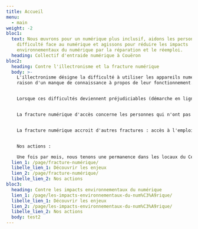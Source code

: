 ```yaml
---
title: Accueil
menu:
  - main
weight: -2
bloc1:
  text: Nous œuvrons pour un numérique plus inclusif, aidons les personnes en
    difficulté face au numérique et agissons pour réduire les impacts
    environnementaux du numérique par la réparation et le réemploi.
  heading: Collectif d'entraide numérique à Couëron
bloc2:
  heading: Contre l'illectronisme et la fracture numérique
  body: >-
    L'illectronisme désigne la difficulté à utiliser les appareils numériques en
    raison d'un manque de connaissance à propos de leur fonctionnement.


    Lorsque ces difficultés deviennent préjudiciables (démarche en ligne) on parle alors de fracture numérique d'usage.


    La fracture numérique d'accès concerne les personnes qui n'ont pas l'équipement numérique adéquate, ou des difficultés de connexions (zone blanche).  


    La fracture numérique accroit d'autres fractures : accès à l'emploi, à la formation, aux soins. Et créé de l'exclusion.


    Nos actions :

    Une fois par mois, nous tenons une permanence dans les locaux du Centre Pierre Legendre.
  lien_1: /page/fracture-numérique/
  libelle_lien_1: Découvrir les enjeux
  lien_2: /page/fracture-numérique/
  libelle_lien_2: Nos actions
bloc3:
  heading: Contre les impacts environnementaux du numérique
  lien_1: /page/les-impacts-environnementaux-du-num%C3%A9rique/
  libelle_lien_1: Découvrir les enjeux
  lien_2: /page/les-impacts-environnementaux-du-num%C3%A9rique/
  libelle_lien_2: Nos actions
  body: t﻿est2
---
```

